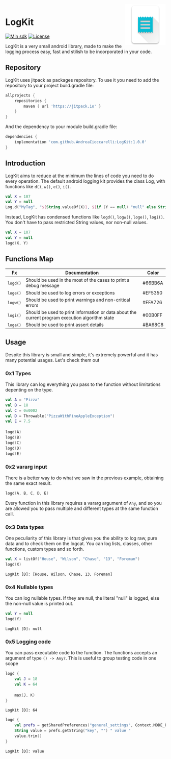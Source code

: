<img src="https://raw.githubusercontent.com/AndreaCioccarelli/LogKit/master/icons/web.png" align="right" height="128px" width="128px" >

# LogKit
[![Min sdk](https://img.shields.io/badge/minsdk-14-yellow.svg)](https://github.com/AndreaCioccarelli/LogKit/blob/master/library/build.gradle)
[![License](https://img.shields.io/hexpm/l/plug.svg)](https://github.com/AndreaCioccarelli/CryptoPrefs/blob/master/LICENSE)

LogKit is a very small android library, made to make the logging process easy, fast and stilish to be incorporated in your code.

## Repository
LogKit uses jitpack as packages repository.
To use it you need to add the repository to your project build.gradle file:
```gradle
allprojects {
    repositories {
        maven { url 'https://jitpack.io' }
    }
}
```
And the dependency to your module build.gradle file:
```gradle
dependencies {
    implementation 'com.github.AndreaCioccarelli:LogKit:1.0.0'
}
```

## Introduction
LogKit aims to reduce at the minimum the lines of code you need to do every operation.
The default android logging kit provides the class Log, with functions like `d()`, `w()`, `e()`, `i()`.
```kotlin
val X = 107
val Y = null
Log.d("MyTag", "${String.valueOf(X)}, ${if (Y == null) "null" else String.valueOf(Y)}")
```
Instead, LogKit has condensed functions like `logd()`, `logw()`, `loge()`, `logi()`. You don't have to pass restricted String values, nor non-null values.
```kotlin
val X = 107
val Y = null
logd(X, Y)
```

## Functions Map
Fx | Documentation | Color
-- | ------------- | -----
`logd()` | Should be used in the most of the cases to print a debug message | #66BB6A
`loge()` | Should be used to log errors or exceptions | #EF5350
`logw()` | Should be used to print warnings and non-critical errors | #FFA726
`logi()` | Should be used to print information or data about the current program execution algorithm state | #00B0FF
`loga()` | Should be used to print assert details | #BA68C8

## Usage
Despite this library is small and simple, it's extremely powerful and it has many potential usages. Let's check them out

### 0x1 Types
This library can log everything you pass to the function without limitations depenting on the type.
```kotlin
val A = "Pizza"
val B = 18
val C = 0x0002
val D = Throwable("PizzaWithPineAppleException")
val E = 7.5

logd(A)
logd(B)
logd(C)
logd(D)
logd(E)
```

### 0x2 vararg input
There is a better way to do what we saw in the previous example, obtaining the same exact result.
```kotlin
logd(A, B, C, D, E)
```
Every function in this library requires a vararg argument of `Any`, and so you are allowed you to pass multiple and different types at the same function call.

### 0x3 Data types
One peculiarity of this library is that gives you the ability to log raw, pure data and to check them on the logcat. You can log lists, classes, other functions, custom types and so forth.

```kotlin
val X = listOf("House", "Wilson", "Chase", "13", "Foreman")
logd(X)
```
```log
LogKit [D]: [House, Wilson, Chase, 13, Foreman]
```

### 0x4 Nullable types
You can log nullable types. If they are null, the literal "null" is logged, else the non-null value is printed out.
```kotlin
val Y = null
logd(Y)
```
```log
LogKit [D]: null
```

### 0x5 Logging code
You can pass executable code to the function. The functions accepts an argument of type `() -> Any?`.
This is useful to group testing code in one scope
```kotlin
logd {
    val J = 18
    val K = 64
    
    max(J, K)
}
```
```log
LogKit [D]: 64
```


```kotlin
logd {
    val prefs = getSharedPreferences("general_settings", Context.MODE_PRIVATE);
    String value = prefs.getString("key", "") " value "
    value.trim() 
}
```
```log
LogKit [D]: value
```

